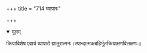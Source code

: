 +++
title = "714 व्यापारः"

+++


<details open><summary>मूलम्</summary>

क्रियाविशेष एवायं व्यापारो ज्ञातुरात्मनः।स्पान्दात्मकबहिर्भूतक्रियाक्षणविलक्षणः॥
</details>


